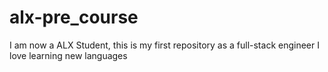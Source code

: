 # alx-pre_course
I am now a ALX Student, this is my first repository as a full-stack engineer
I love learning new languages
